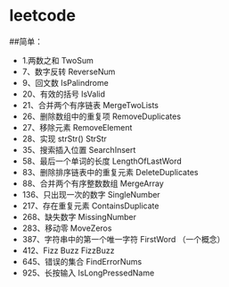 # leetcode
##简单：
+ 1.两数之和 TwoSum
+ 7、数字反转 ReverseNum
+ 9、回文数 IsPalindrome
+ 20、有效的括号 IsValid
+ 21、合并两个有序链表 MergeTwoLists
+ 26、删除数组中的重复项 RemoveDuplicates
+ 27、移除元素 RemoveElement
+ 28、实现 strStr() StrStr
+ 35、搜索插入位置 SearchInsert
+ 58、最后一个单词的长度 LengthOfLastWord
+ 83、删除排序链表中的重复元素 DeleteDuplicates
+ 88、合并两个有序整数数组 MergeArray
+ 136、只出现一次的数字 SingleNumber
+ 217、存在重复元素 ContainsDuplicate
+ 268、缺失数字 MissingNumber
+ 283、移动零 MoveZeros
+ 387、字符串中的第一个唯一字符 FirstWord （一个概念）
+ 412、Fizz Buzz FizzBuzz
+ 645、错误的集合 FindErrorNums
+ 925、长按输入 IsLongPressedName
